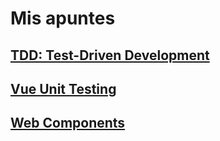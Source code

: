 # Mis apuntes

## [TDD: Test-Driven Development](./test-driven-development)

## [Vue Unit Testing](./vue-unit-testing)
## [Web Components](./web-components)

